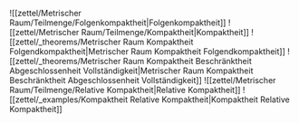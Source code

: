 ![[zettel/Metrischer Raum/Teilmenge/Folgenkompaktheit|Folgenkompaktheit]]
![[zettel/Metrischer Raum/Teilmenge/Kompaktheit|Kompaktheit]]
![[zettel/_theorems/Metrischer Raum Kompaktheit Folgendkompaktheit|Metrischer Raum Kompaktheit Folgendkompaktheit]]
![[zettel/_theorems/Metrischer Raum Kompaktheit Beschränktheit Abgeschlossenheit Vollständigkeit|Metrischer Raum Kompaktheit Beschränktheit Abgeschlossenheit Vollständigkeit]]
![[zettel/Metrischer Raum/Teilmenge/Relative Kompaktheit|Relative Kompaktheit]]
![[zettel/_examples/Kompaktheit Relative Kompaktheit|Kompaktheit Relative Kompaktheit]]